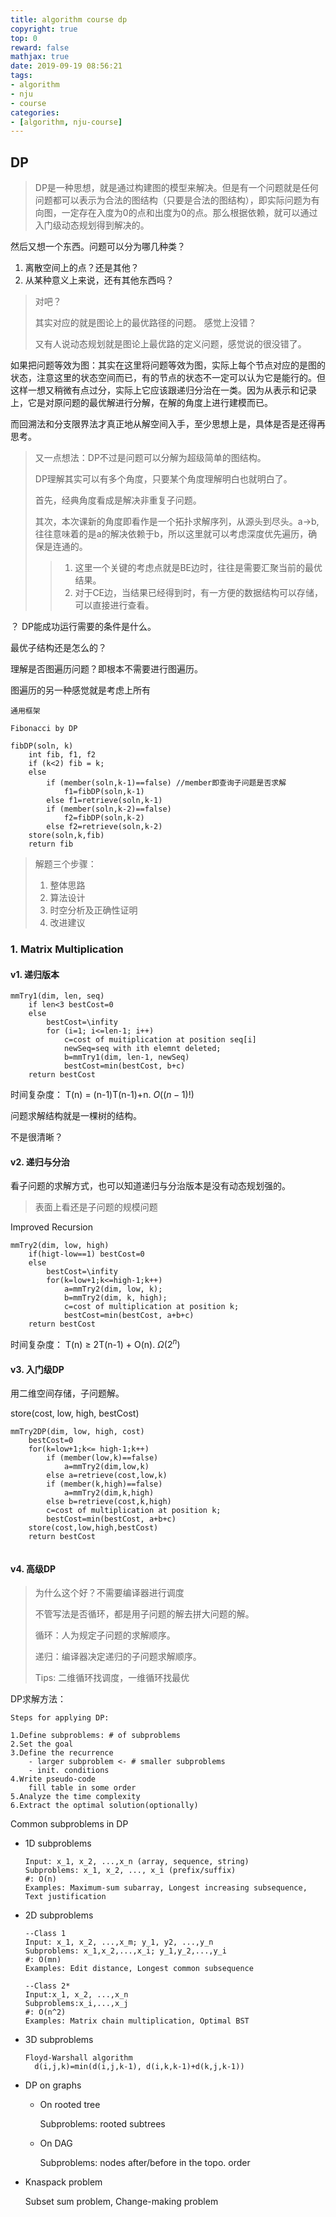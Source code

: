 ```yaml
---
title: algorithm course dp
copyright: true
top: 0
reward: false
mathjax: true
date: 2019-09-19 08:56:21
tags:
- algorithm
- nju
- course
categories:
- [algorithm, nju-course]
---
```

## DP

> DP是一种思想，就是通过构建图的模型来解决。但是有一个问题就是任何问题都可以表示为合法的图结构（只要是合法的图结构），即实际问题为有向图，一定存在入度为0的点和出度为0的点。那么根据依赖，就可以通过入门级动态规划得到解决的。



然后又想一个东西。问题可以分为哪几种类？

1. 离散空间上的点？还是其他？
2. 从某种意义上来说，还有其他东西吗？



> 对吧？
>
> 其实对应的就是图论上的最优路径的问题。 感觉上没错？
>
> 又有人说动态规划就是图论上最优路的定义问题，感觉说的很没错了。



如果把问题等效为图：其实在这里将问题等效为图，实际上每个节点对应的是图的状态，注意这里的状态空间而已，有的节点的状态不一定可以认为它是能行的。但这样一想又稍微有点过分，实际上它应该跟递归分治在一类。因为从表示和记录上，它是对原问题的最优解进行分解，在解的角度上进行建模而已。

而回溯法和分支限界法才真正地从解空间入手，至少思想上是，具体是否是还得再思考。



> 又一点想法：DP不过是问题可以分解为超级简单的图结构。
>
> DP理解其实可以有多个角度，只要某个角度理解明白也就明白了。
>
> 首先，经典角度看成是解决非重复子问题。
>
> 其次，本次课新的角度即看作是一个拓扑求解序列，从源头到尽头。a->b, 往往意味着的是a的解决依赖于b，所以这里就可以考虑深度优先遍历，确保是连通的。
>
> > 1. 这里一个关键的考虑点就是BE边时，往往是需要汇聚当前的最优结果。
> > 2. 对于CE边，当结果已经得到时，有一方便的数据结构可以存储，可以直接进行查看。



？ DP能成功运行需要的条件是什么。

最优子结构还是怎么的？

理解是否图遍历问题？即根本不需要进行图遍历。

图遍历的另一种感觉就是考虑上所有

```
通用框架

Fibonacci by DP

fibDP(soln, k)
	int fib, f1, f2
	if (k<2) fib = k;
	else
		if (member(soln,k-1)==false) //member即查询子问题是否求解
			f1=fibDP(soln,k-1)
		else f1=retrieve(soln,k-1)
		if (member(soln,k-2)==false)
			f2=fibDP(soln,k-2)
		else f2=retrieve(soln,k-2)
	store(soln,k,fib)
	return fib
```



> 解题三个步骤：
>
> 1. 整体思路
> 2. 算法设计
> 3. 时空分析及正确性证明
> 4. 改进建议





### 1. Matrix Multiplication

#### v1. 递归版本



```
mmTry1(dim, len, seq)
	if len<3 bestCost=0
	else
		bestCost=\infity
		for (i=1; i<=len-1; i++)
			c=cost of muitiplication at position seq[i]
			newSeq=seq with ith elemnt deleted;
			b=mmTry1(dim, len-1, newSeq)
			bestCost=min(bestCost, b+c)
	return bestCost
```

时间复杂度： T(n) = (n-1)T(n-1)+n.  $O((n-1)!)$

问题求解结构就是一棵树的结构。

不是很清晰？

#### v2. 递归与分治

看子问题的求解方式，也可以知道递归与分治版本是没有动态规划强的。

>表面上看还是子问题的规模问题

Improved Recursion

```
mmTry2(dim, low, high)
	if(higt-low==1) bestCost=0
	else
		bestCost=\infity
		for(k=low+1;k<=high-1;k++)
			a=mmTry2(dim, low, k);
			b=mmTry2(dim, k, high);
			c=cost of multiplication at position k;
			bestCost=min(bestCost, a+b+c)
	return bestCost
```

时间复杂度： T(n) $\geq$ 2T(n-1) + O(n). $\Omega(2^n)$

#### v3. 入门级DP

用二维空间存储，子问题解。

store(cost, low, high, bestCost)

```
mmTry2DP(dim, low, high, cost)
	bestCost=0
	for(k=low+1;k<= high-1;k++)
		if (member(low,k)==false)
			a=mmTry2(dim,low,k)
		else a=retrieve(cost,low,k)
		if (member(k,high)==false)
			a=mmTry2(dim,k,high)
		else b=retrieve(cost,k,high)
		c=cost of multiplication at position k;
		bestCost=min(bestCost, a+b+c)
	store(cost,low,high,bestCost)
	return bestCost
		
```



#### v4. 高级DP

> 为什么这个好？不需要编译器进行调度
>
> 不管写法是否循环，都是用子问题的解去拼大问题的解。
>
> 循环：人为规定子问题的求解顺序。
>
> 递归：编译器决定递归的子问题求解顺序。
>
> Tips: 二维循环找调度，一维循环找最优



DP求解方法：

```
Steps for applying DP:

1.Define subproblems: # of subproblems
2.Set the goal
3.Define the recurrence
	- larger subproblem <- # smaller subproblems
	- init. conditions
4.Write pseudo-code
	fill table in some order
5.Analyze the time complexity
6.Extract the optimal solution(optionally)
```

Common subproblems in DP

- 1D subproblems

  ```
  Input: x_1, x_2, ...,x_n (array, sequence, string)
  Subproblems: x_1, x_2, ..., x_i (prefix/suffix)
  #: O(n)
  Examples: Maximum-sum subarray, Longest increasing subsequence, Text justification
  ```

- 2D subproblems

  ```
  --Class 1
  Input: x_1, x_2, ...,x_m; y_1, y2, ...,y_n
  Subproblems: x_1,x_2,...,x_i; y_1,y_2,...,y_i
  #: O(mn)
  Examples: Edit distance, Longest common subsequence
  
  --Class 2*
  Input:x_1, x_2, ...,x_n
  Subproblems:x_i,...,x_j
  #: O(n^2)
  Examples: Matrix chain multiplication, Optimal BST
  ```

- 3D subproblems

  ```
  Floyd-Warshall algorithm
  	d(i,j,k)=min(d(i,j,k-1), d(i,k,k-1)+d(k,j,k-1))
  ```

- DP on graphs

  - On rooted tree

    Subproblems:  rooted subtrees

  - On DAG

    Subproblems: nodes after/before in the topo. order

- Knaspack problem

  Subset sum problem, Change-making problem